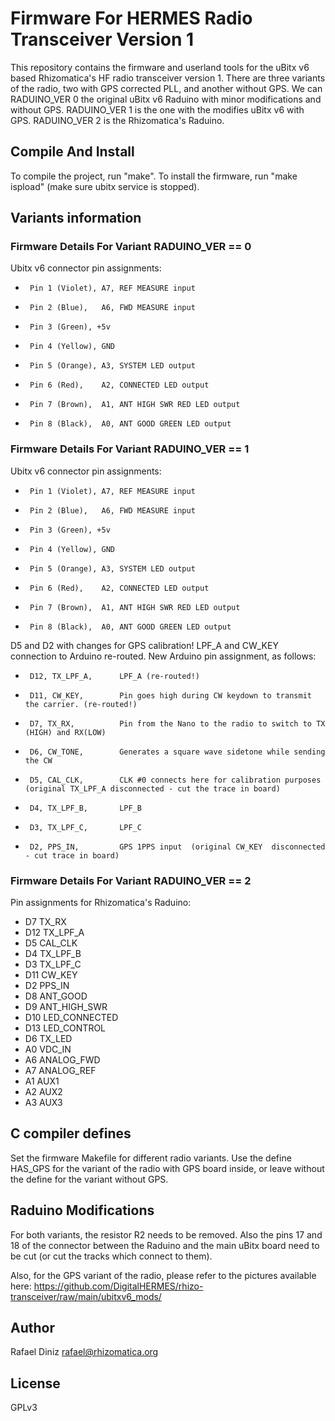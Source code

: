 # Firmware For HERMES Radio Transceiver Version 1

This repository contains the firmware and userland tools for the uBitx v6
based Rhizomatica's HF radio transceiver version 1. There are three variants
of the radio, two with GPS corrected PLL, and another without GPS. We can RADUINO_VER 0 the
original uBitx v6 Raduino with minor modifications and without GPS. RADUINO_VER 1 is the one
with the modifies uBitx v6 with GPS. RADUINO_VER 2 is the Rhizomatica's Raduino.

## Compile And Install

To compile the project, run "make". To install the firmware, run "make
ispload" (make sure ubitx service is stopped).

## Variants information

### Firmware Details For Variant RADUINO_VER == 0

Ubitx v6 connector pin assignments:

*      Pin 1 (Violet), A7, REF MEASURE input
*      Pin 2 (Blue),   A6, FWD MEASURE input
*      Pin 3 (Green), +5v
*      Pin 4 (Yellow), GND
*      Pin 5 (Orange), A3, SYSTEM LED output
*      Pin 6 (Red),    A2, CONNECTED LED output
*      Pin 7 (Brown),  A1, ANT HIGH SWR RED LED output
*      Pin 8 (Black),  A0, ANT GOOD GREEN LED output

### Firmware Details For Variant RADUINO_VER == 1

Ubitx v6 connector pin assignments:

*      Pin 1 (Violet), A7, REF MEASURE input
*      Pin 2 (Blue),   A6, FWD MEASURE input
*      Pin 3 (Green), +5v
*      Pin 4 (Yellow), GND
*      Pin 5 (Orange), A3, SYSTEM LED output
*      Pin 6 (Red),    A2, CONNECTED LED output
*      Pin 7 (Brown),  A1, ANT HIGH SWR RED LED output
*      Pin 8 (Black),  A0, ANT GOOD GREEN LED output

D5 and D2 with changes for GPS calibration! LPF_A and CW_KEY connection to Arduino re-routed. New
Arduino pin assignment, as follows:

*      D12, TX_LPF_A,      LPF_A (re-routed!)
*      D11, CW_KEY,        Pin goes high during CW keydown to transmit the carrier. (re-routed!)
*      D7, TX_RX,          Pin from the Nano to the radio to switch to TX (HIGH) and RX(LOW)
*      D6, CW_TONE,        Generates a square wave sidetone while sending the CW
*      D5, CAL_CLK,        CLK #0 connects here for calibration purposes (original TX_LPF_A disconnected - cut the trace in board)
*      D4, TX_LPF_B,       LPF_B
*      D3, TX_LPF_C,       LPF_C
*      D2, PPS_IN,         GPS 1PPS input  (original CW_KEY  disconnected - cut trace in board)

### Firmware Details For Variant RADUINO_VER == 2

Pin assignments for Rhizomatica's Raduino:

*   D7  TX_RX
*   D12 TX_LPF_A
*   D5  CAL_CLK
*   D4  TX_LPF_B
*   D3  TX_LPF_C
*   D11 CW_KEY
*   D2  PPS_IN
*   D8  ANT_GOOD
*   D9  ANT_HIGH_SWR
*   D10 LED_CONNECTED
*   D13 LED_CONTROL
*   D6  TX_LED
*   A0  VDC_IN
*   A6  ANALOG_FWD
*   A7  ANALOG_REF
*   A1  AUX1
*   A2  AUX2
*   A3  AUX3

## C compiler defines

   Set the firmware Makefile for different radio variants. Use the define HAS_GPS for
   the variant of the radio with GPS board inside, or leave without the define for the variant
   without GPS.

## Raduino Modifications

   For both variants, the resistor R2 needs to be removed. Also the pins 17 and 18 of the
   connector between the Raduino and the main uBitx board need to be cut (or cut the tracks 
   which connect to them).
   
   Also, for the GPS variant of the radio, please refer to the pictures available here: https://github.com/DigitalHERMES/rhizo-transceiver/raw/main/ubitxv6_mods/


## Author

Rafael Diniz <rafael@rhizomatica.org>

## License

GPLv3
